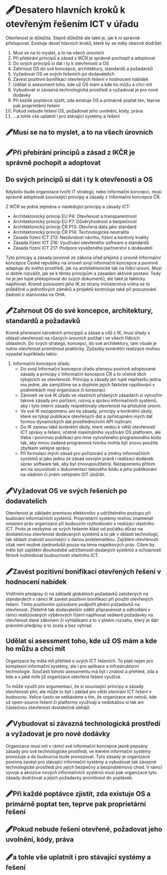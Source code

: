 # 🖋Desatero hlavních kroků k otevřeným řešením ICT v úřadu

Otevřenost je důležitá. Stejně důležité ale také je, jak k ní správně přistupovat. Existuje deset hlavních kroků, které by se měly obecně dodržet:

1.  Musí se na to myslet, a to na všech úrovních
2.  Při přebírání principů a zásad z IKČR je správně pochopit a adoptovat
3.  Do svých principů si dát i ty k otevřenosti a OS
4.  Zahrnout OS do své koncepce, architektury, standardů a požadavků
5.  Vyžadovat OS ve svých řešeních po dodavatelích
6.  Zavést pozitivní bonifikaci otevřených řešení v hodnocení nabídek
7.  Udělat si asessment toho, kde už OS mám a kde ho můžu a chci mít
8.  Vybudovat si závazná technologická prostředí a vyžadovat je pro nové dodávky
9.  Při každé poptávce zjistit, zda existuje OS a primárně poptat ten, teprve pak proprietární řešení
10. Pokud nebude řešení OS, požadovat jeho uvolnění, kódy, práva
11. ...a tohle vše uplatnit i pro stávající systémy a řešení

## 🖋Musí se na to myslet, a to na všech úrovních

## 🖋Při přebírání principů a zásad z IKČR je správně pochopit a adoptovat

## Do svých principů si dát i ty k otevřenosti a OS

Kdykoliv bude organizace tvořit IT strategii, nebo informační koncepci, musí správně adoptovat související principy a zásady z Informační koncepce ČR.

Z IKČR se jedná zejména o následující principy a zásady ICT:

-   Architektonický princip EU P4: Otevřenost a transparentnost
-   Architektonický princip EU P7: Důvěryhodnost a bezpečnost
-   Architektonický princip ČR P13: Otevřená data jako standard
-   Architektonický princip ČR P14: Technologická neutralita
-   Zásada řízení ICT Z13: Nezávislost návrhu, řízení a kontroly kvality
-   Zásada řízení ICT Z16: Využívání otevřeného software a standardů
-   Zásada řízení ICT Z17: Podpora vyváženého partnerství s dodavateli

Tyto principy a zásady povinně ze zákona úřad přejímá z úrovně Informační koncepce České republiky na úroveň svojí informační koncepce a povinně adaptuje do svého prostředí, jak na architektonické tak na řídící úrovni. Musí si dobře rozvážit, jak se k těmto principům a zásadám aktivně postaví. Tedy ne je jen tupě překopírovat do svých dokumentů, ale také je fakticky naplňovat. Kromě posouzení jeho IK ze strany ministerstva vnitra se to průběžně u jednotlivých záměrů a projektů kontroluje také při posuzování žádostí o stanoviska na OHA.

## 🖋Zahrnout OS do své koncepce, architektury, standardů a požadavků

Kromě přenesení národních princippů a zásad a cílů z IK, musí úřady s oblastí otevřenosti na různých úrovních počítat i ve všech řídících oblastech. Do svých strategií, koncepcí, do své architektury, tam všude je nutno otevřenost promítnout prakticky. Způsoby konkrétní realizace mohou vypadat kupříkladu takto:

1.  Informační koncepce úřadu
    -   Do svojí Informační koncepce úřadu přenesu povinně adoptované zásady a principy z Informační koncepce ČR a to včetně těch týkajících se otevřenosti. Principy a zásady jen tupě nepřepíšu jedna mu jedné, ale zamýšlíme se a doplním jejich faktické naplňování v podmínkách mojí organizace či korporací.
    -   Zároveň ve své IK úřadu ve vlastních přidaných zásadách si vytvořím takové zásady pro pořízení, rozvoj a správu informačních systémů, aby i tyto interní zásady respektovaly otevřenost na příslušné úrovni.
    -   Ve své IK nezapomenu ani na zásady, principy a konkrétní úkoly, které se týkají publikace otevřených dat a zpřístupnění mých dat formou dynamických dat prostřednictvím API rozhraní.
    -   Do IK zanesu také konkrétní úkoly, které vedou k větší otevřenosti ICT správy a řešení, včetně maximálního využívání OS platforem, ale třeba i povinnou publikaci pro mne vytvořeného programového kódu tak, aby mnou zadaná programová tvorba mohla být znovu použitá zbytkem veřejné správy.
    -   Při formulaci mých zásad pro pořizování a změny informačních systémů si jako jednu ze zásad osvojím právě i realizaci dodávek úprav software tak, aby byl znovupoužitelný. Nezapomenu přitom ani na souvislosti v dokumentaci takového kódu a jeho publikování na vládním či jiném veřejném GIT úložišti.

## 🖋Vyžadovat OS ve svých řešeních po dodavatelích
Otevřenost je základní premisou efektivního a udržitelného postupu při budování informačních systémů. Proprietární systémy mohou znamenat omezení práv organizace při budoucím rozhodování o realizaci vlastního ICT. Proto je nezbytné ve svých řešením klást od počátku důraz na dostatečnou otevřenost dodávaných systémů a to jak v oblasti technologií, tak oblasti znalostí související s danou problematikou. Zajištění otevřenosti však není možné zjednodušit pouze na téma majetkových práv. Cílem by mělo být zajištění dlouhodobé udržitelnosti dodaných systémů a schopnosti férově rozhodovat budoucnosti vlastního ICT.

## 🖋Zavést pozitivní bonifikaci otevřených řešení v hodnocení nabídek
Vnitřními předpisy či na základě globálních požadavků založených na standardech v rámci IK zavést pozitivní bonifikaci při použití otevřených řešení. Tímto pozitivním způsobem podpořit plnění požadavků na otevřenost. Zřetelně tak dodavatelům sdělit  připravenost a odhodlání v rámci realizovaných výběrových řízení naplňovat veškeré požadavky na otevřenost dané zákonem či vyhláškami a to v plném rozsahu, který je dán právními předpisy a to zcela a bez výhrad. 

## Udělat si asessment toho, kde už OS mám a kde ho můžu a chci mít

Organizace by měla mít přehled o svých ICT řešeních. To platí nejen pro komplexní informační systémy, ale i pro aplikace a infrastrukturní technologie. Součástí tohoto asessmentu má být i znalost a přehled, zda a kde a v jaké míře již organizace otevřená řešení využívá.

To může využít pro argumentaci, že si související principy a zásady otevřenosti plní, ale může to být i základ pro větší otevírání ICT řešení v budoucnu. Velice často se setkáváme s tím, že organizace ani netuší, kde už open-source řešení či platformy využívají a nedokážou si tak ani částečnou otevřenost dostatečně obhájit.

## 🖋Vybudovat si závazná technologická prostředí a vyžadovat je pro nové dodávky

Organizace musí mít v rámci své informační koncepce jasně popsány zásady pro své technologické prostředí, ve kterém informační systémy provozuje a do budoucna bude provozovat. Tyto zásady je organizace povinna zavést pro stávající informační systémy a vybudovat tak závazné technologické prostředí pro jejich bezpečný a bezproblémový chod. V rámci vývoje a akvizice nových informačních systémů musí pak organizace tyto zásady dodržovat a jejich požadavky promítnout do poptávek.

## 🖋Při každé poptávce zjistit, zda existuje OS a primárně poptat ten, teprve pak proprietární řešení

## 🖋Pokud nebude řešení otevřené, požadovat jeho uvolnění, kódy, práva

## 🖋a tohle vše uplatnit i pro stávající systémy a řešení
